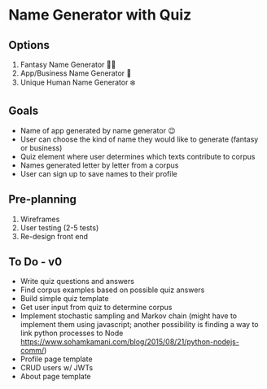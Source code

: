 # Name Generator with Quiz

## Options
1. Fantasy Name Generator 🧚‍♂️
2. App/Business Name Generator 📱
3. Unique Human Name Generator ❄️

## Goals
- Name of app generated by name generator 😉
- User can choose the kind of name they would like to generate (fantasy or business)
- Quiz element where user determines which texts contribute to corpus
- Names generated letter by letter from a corpus
- User can sign up to save names to their profile

## Pre-planning
1. Wireframes
2. User testing (2-5 tests)
3. Re-design front end

## To Do - v0
- Write quiz questions and answers
- Find corpus examples based on possible quiz answers
- Build simple quiz template
- Get user input from quiz to determine corpus
- Implement stochastic sampling and Markov chain (might have to implement them using javascript; another possibility is finding a way to link python processes to Node https://www.sohamkamani.com/blog/2015/08/21/python-nodejs-comm/)
- Profile page template
- CRUD users w/ JWTs
- About page template
